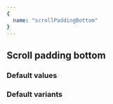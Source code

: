 ```yaml
---
{
  name: "scrollPaddingBottom"
}
---
```


## Scroll padding bottom

### Default values
<!-- defaults.values.start -->

<!-- defaults.values.end -->


### Default variants
<!-- defaults.variants.start -->

<!-- defaults.variants.end -->
